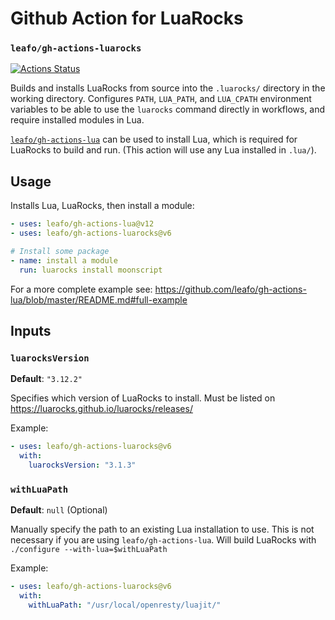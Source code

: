 # Github Action for LuaRocks

### `leafo/gh-actions-luarocks`

[![Actions Status](https://github.com/leafo/gh-actions-luarocks/workflows/test/badge.svg)](https://github.com/leafo/gh-actions-luarocks/actions)

Builds and installs LuaRocks from source into the `.luarocks/` directory in the working directory. Configures `PATH`, `LUA_PATH`, and `LUA_CPATH` environment variables to be able to use the `luarocks` command directly in workflows, and require installed modules in Lua.

[`leafo/gh-actions-lua`](https://github.com/marketplace/actions/install-lua-luajit) can be used to install Lua, which is required for LuaRocks to build and run. (This action will use any Lua installed in `.lua/`).

## Usage

Installs Lua, LuaRocks, then install a module:

```yaml
- uses: leafo/gh-actions-lua@v12
- uses: leafo/gh-actions-luarocks@v6

# Install some package
- name: install a module
  run: luarocks install moonscript
```

For a more complete example see: https://github.com/leafo/gh-actions-lua/blob/master/README.md#full-example

## Inputs

### `luarocksVersion`

**Default**: `"3.12.2"`

Specifies which version of LuaRocks to install. Must be listed on https://luarocks.github.io/luarocks/releases/

Example:

```yaml
- uses: leafo/gh-actions-luarocks@v6
  with:
    luarocksVersion: "3.1.3"
```

### `withLuaPath`

**Default**: `null` (Optional)

Manually specify the path to an existing Lua installation to use. This is not
necessary if you are using `leafo/gh-actions-lua`. Will build LuaRocks with
`./configure --with-lua=$withLuaPath`

Example:

```yaml
- uses: leafo/gh-actions-luarocks@v6
  with:
    withLuaPath: "/usr/local/openresty/luajit/"
```
